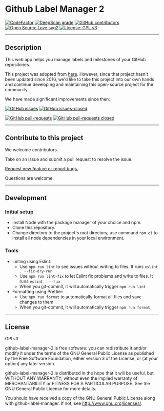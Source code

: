 # Github Label Manager 2

[![CodeFactor](https://www.codefactor.io/repository/github/badwaterbay/github-label-manager-2/badge)](https://www.codefactor.io/repository/github/badwaterbay/github-label-manager-2)
[![DeepScan grade](https://deepscan.io/api/teams/9440/projects/11965/branches/179826/badge/grade.svg)](https://deepscan.io/dashboard#view=project&tid=9440&pid=11965&bid=179826)
[![GitHub contributors](https://img.shields.io/github/contributors/BadwaterBay/github-label-manager-2.svg)](https://GitHub.com/BadwaterBay/github-label-manager-2/graphs/contributors/)
[![Open Source Love svg2](https://badges.frapsoft.com/os/v2/open-source.svg?v=103)](https://github.com/ellerbrock/open-source-badges/)
[![License: GPL v3](https://img.shields.io/badge/License-GPLv3-blue.svg)](https://www.gnu.org/licenses/gpl-3.0)

---

## Description

This web app helps you manage labels and milestones of your GitHub repositories.

This project was adopted from [here](https://github.com/destan/github-label-manager). However, since that project hasn't been updated since 2016, we'd like to take this project into our own hands and continue developing and maintaining this open-source project for the community.

We have made significant improvements since then:

[![GitHub issues](https://img.shields.io/github/issues/BadwaterBay/github-label-manager-2.svg)](https://GitHub.com/BadwaterBay/github-label-manager-2/issues/)
[![GitHub issues-closed](https://img.shields.io/github/issues-closed/BadwaterBay/github-label-manager-2.svg)](https://GitHub.com/BadwaterBay/github-label-manager-2/issues?q=is%3Aissue+is%3Aclosed)

[![GitHub pull-requests](https://img.shields.io/github/issues-pr/BadwaterBay/github-label-manager-2.svg)](https://GitHub.com/BadwaterBay/github-label-manager-2/pull/)
[![GitHub pull-requests closed](https://img.shields.io/github/issues-pr-closed/BadwaterBay/github-label-manager-2.svg)](https://GitHub.com/BadwaterBay/github-label-manager-2/pull/)

---

## Contribute to this project

We welcome contributors.

Take on an issue and submit a pull request to resolve the issue.

[Request new feature or report bugs.](https://github.com/BadwaterBay/github-label-manager-2/issues)

Questions are welcome.

---

## Development

### Initial setup

- Install Node with the package manager of your choice and npm.
- Clone this repository.
- Change directory to the project's root directory, use command `npm ci` to install all node dependencies in your local environment.

### Tools

- Linting using Eslint:
  - Use `npm run lint` to see issues without writing to files. It runs `eslint . --fix-dry-run`
  - Use `npm run lint-fix` to let Eslint fix problems and write to files. It runs `eslint . --fix`
  - When you git-commit, it will automatically trigger `npm run lint`
- Formatting using Prettier:
  - Use `npm run format` to automatically format all files and save changes to them
  - When you git-commit, it will automatically trigger `npm run format`

---

## License

GPLv3

github-label-manager-2 is free software: you can redistribute it and/or modify
it under the terms of the GNU General Public License as published by
the Free Software Foundation, either version 3 of the License, or
(at your option) any later version.

github-label-manager-2 is distributed in the hope that it will be useful,
but WITHOUT ANY WARRANTY; without even the implied warranty of
MERCHANTABILITY or FITNESS FOR A PARTICULAR PURPOSE. See the
GNU General Public License for more details.

You should have received a copy of the GNU General Public License
along with github-label-manager. If not, see <http://www.gnu.org/licenses/>.
